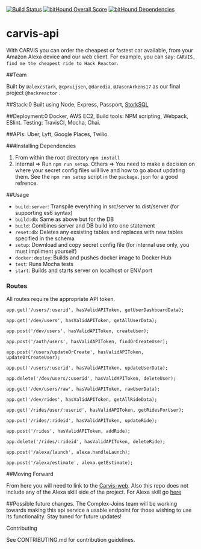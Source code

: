 [![Build Status](https://travis-ci.org/complex-joins/carvis-api.svg?branch=master)](https://travis-ci.org/complex-joins/carvis-api) [![bitHound Overall Score](https://www.bithound.io/github/complex-joins/carvis-api/badges/score.svg)](https://www.bithound.io/github/complex-joins/carvis-api) [![bitHound Dependencies](https://www.bithound.io/github/complex-joins/carvis-api/badges/dependencies.svg)](https://www.bithound.io/github/complex-joins/carvis-api/master/dependencies/npm)

# carvis-api

With CARVIS you can order the cheapest or fastest car available, from your Amazon Alexa device and our web client. 
For example, you can say: `CARVIS, find me the cheapest ride to Hack Reactor`.

##Team

Built by `@alexcstark`, `@cpruijsen`, `@daredia`, `@JasonArkens17` as our final project `@hackreactor` .

##Stack:0 Built using Node, Express, Passport, [StorkSQL](https://www.npmjs.com/package/storkSQL)

##Deployment:0 Docker, AWS EC2, Build tools: NPM scripting, Webpack, ESlint. Testing: TravisCI, Mocha, Chai.

##APIs:
Uber, Lyft, Google Places, Twilio.

###Installing Dependencies

1. From within the root directory `npm install`
2. Internal => Run `npm run setup`. Others => You need to make a decision on where your secret config files will live and how to go about updating them. See the `npm run setup` script in the `package.json` for a good refrence.

##Usage

* `build:server`: Transpile everything in src/server to dist/server (for supporting es6 syntax) 
* `build:db`: Same as above but for the DB
* `build`: Combines server and DB build into one statement 
* `reset:db`: Deletes any exsisting tables and replaces with new tables specified in the schema 
* `setup`: Download and copy secret config file (for internal use only, you must impliment yourself)
* `docker:deploy`: Builds and pushes docker image to Docker Hub
* `test`: Runs Mocha tests
* `start`: Builds and starts server on localhost or ENV.port

### Routes 

All routes require the appropriate API token.

  `app.get('/users/:userid', hasValidAPIToken, getUserDashboardData);`
  
  `app.get('/dev/users', hasValidAPIToken, getAllUserData);`
  
  `app.post('/dev/users', hasValidAPIToken, createUser);`
  
  `app.post('/auth/users', hasValidAPIToken, findOrCreateUser);`
  
  `app.post('/users/updateOrCreate', hasValidAPIToken, updateOrCreateUser);`
  
  `app.put('/users/:userid', hasValidAPIToken, updateUserData);`
  
  `app.delete('/dev/users/:userid', hasValidAPIToken, deleteUser);`
  
  `app.get('/dev/users/raw', hasValidAPIToken, rawUserData);`

  `app.get('/dev/rides', hasValidAPIToken, getAllRideData);`
  
  `app.get('/rides/user/:userid', hasValidAPIToken, getRidesForUser);`
  
  `app.put('/rides/:rideid', hasValidAPIToken, updateRide);`
  
  `app.post('/rides', hasValidAPIToken, addRide);`
  
  `app.delete('/rides/:rideid', hasValidAPIToken, deleteRide);`

  `app.post('/alexa/launch', alexa.handleLaunch);`
  
  `app.post('/alexa/estimate', alexa.getEstimate);`

##Moving Forward

From here you will need to link to the [Carvis-web](https://github.com/complex-joins/carvis). Also this repo does not include any of the Alexa skill side of the project. For Alexa skill go [here](https://github.com/complex-joins/alexa-poc)


##Possible future changes.
The Complex-Joins team will be working towards making this api service a usable endpoint for those wishing to use its functionality. Stay tuned for future updates!


Contributing

See CONTRIBUTING.md for contribution guidelines.
